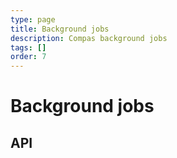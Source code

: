 ```yaml
---
type: page
title: Background jobs
description: Compas background jobs
tags: []
order: 7
---
```


# Background jobs

## API
